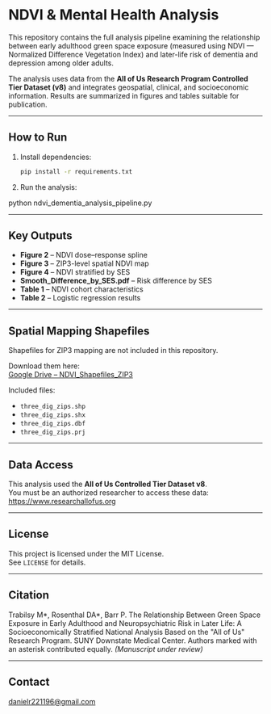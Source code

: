 # NDVI & Mental Health Analysis

This repository contains the full analysis pipeline examining the relationship between early adulthood green space exposure (measured using NDVI — Normalized Difference Vegetation Index) and later-life risk of dementia and depression among older adults.

The analysis uses data from the **All of Us Research Program Controlled Tier Dataset (v8)** and integrates geospatial, clinical, and socioeconomic information. Results are summarized in figures and tables suitable for publication.

---

## How to Run

1. Install dependencies:

   ```bash
   pip install -r requirements.txt

2. Run the analysis:

python ndvi_dementia_analysis_pipeline.py

---

## Key Outputs

- **Figure 2** – NDVI dose–response spline
- **Figure 3** – ZIP3-level spatial NDVI map
- **Figure 4** – NDVI stratified by SES
- **Smooth_Difference_by_SES.pdf** – Risk difference by SES
- **Table 1** – NDVI cohort characteristics
- **Table 2** – Logistic regression results

---

## Spatial Mapping Shapefiles

Shapefiles for ZIP3 mapping are not included in this repository.

Download them here:  
[Google Drive – NDVI_Shapefiles_ZIP3](https://drive.google.com/drive/folders/19BiQDEKbYPkRJN8mHImNF3-x7sN7PvQ3?usp=drive_link)

Included files:
- `three_dig_zips.shp`
- `three_dig_zips.shx`
- `three_dig_zips.dbf`
- `three_dig_zips.prj`

---

## Data Access

This analysis used the **All of Us Controlled Tier Dataset v8**.  
You must be an authorized researcher to access these data:  
https://www.researchallofus.org

---

## License

This project is licensed under the MIT License.  
See `LICENSE` for details.

---

## Citation

Trabilsy M*, Rosenthal DA*, Barr P.
The Relationship Between Green Space Exposure in Early Adulthood and Neuropsychiatric Risk in Later Life: A Socioeconomically Stratified National Analysis Based on the "All of Us" Research Program.
SUNY Downstate Medical Center.
Authors marked with an asterisk contributed equally.
*(Manuscript under review)*

---

## Contact

danielr221196@gmail.com
